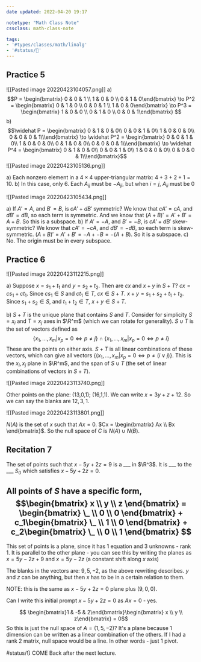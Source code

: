 ```yaml
---
date updated: 2022-04-20 19:17

notetype: "Math Class Note"
cssclass: math-class-note

tags: 
- '#types/classes/math/linalg'
- '#status/🚧'
---
```


## Practice 5

![[Pasted image 20220423104057.png]]
a) 
$$P = \begin{bmatrix} 0 & 0 & 1 \\ 1 & 0 & 0 \\ 0 & 1 & 0\end{bmatrix} \to P^2 = \begin{bmatrix} 0 & 1 & 0 \\ 0 & 0 & 1 \\ 1 & 0 & 0\end{bmatrix} \to P^3 = \begin{bmatrix} 1 & 0 & 0 \\ 0 & 1 & 0 \\ 0 & 0 & 1\end{bmatrix} $$
b)
$$\widehat P = \begin{bmatrix} 0 & 1 & 0 & 0\\ 0 & 0 & 1 & 0\\ 1 & 0 & 0 & 0\\ 0 & 0 & 0 & 1\\\end{bmatrix} \to \widehat P^2 = \begin{bmatrix} 0 & 0 & 1 & 0\\ 1 & 0 & 0 & 0\\ 0 & 1 & 0 & 0\\ 0 & 0 & 0 & 1\\\end{bmatrix} \to \widehat P^4 = \begin{bmatrix} 0 & 1 & 0 & 0\\ 0 & 0 & 1 & 0\\ 1 & 0 & 0 & 0\\ 0 & 0 & 0 & 1\\\end{bmatrix}$$
![[Pasted image 20220423105136.png]]

a) Each nonzero element in a $4\times4$ upper-triangular matrix: $4 + 3 + 2 + 1 = 10$. 
b) In this case, only $6$. Each $A_{ij}$ must be $-A_{ji}$, but when $i=j$, $A_{ii}$ must be $0$


![[Pasted image 20220423105434.png]]

a) If $A' = A$, and $B' = B$,  is $cA' + dB'$ symmetric? We know that $cA' = cA$, and $dB' = dB$, so each term is symmetric. And we know that $(A + B)' = A' + B' = A + B$. So this is a subspace.
b) If $A' = -A$, and $B' = -B$,  is $cA' + dB'$ skew-symmetric? We know that $cA' = -cA$, and $dB' = -dB$, so each term is skew-symmetric. $(A + B)' = A' + B' = -A + -B = -(A + B)$. So it is a subspace. 
c) No. The origin must be in every subspace. 


## Practice 6

![[Pasted image 20220423112215.png]]

a) Suppose $x = s_1 + t_1$ and $y = s_2 + t_2$. Then are $cx$ and $x + y$ in $S+ T$? $cx = cs_1 + ct_1$. Since $cs_1 \in S$ and $ct_1 \in T$, $cx \in S + T$. $x + y = s_1 + s_2 + t_1 + t_2$. Since $s_1 + s_2 \in S$, and $t_1 + t_2 \in T$, $x + y \in S + T$. 

b) $S + T$ is the unique plane that contains $S$ and $T$. Consider for simplicity  $S = x_i$ and $T = x_j$ axes in $\R^m$ (which we can rotate for generality). $S \cup T$ is the set of vectors defined as   $$\{x_1, \ldots, x_m |x_p = 0 \iff p \neq  j\} \cap \{x_1, \ldots, x_m |x_p = 0 \iff p \neq  i\}$$These are the points on either axis. $S + T$ is all linear combinations of these vectors, which can give all vectors $\{(x_1, \ldots, x_m |x_p = 0 \iff p \neq (i \lor j)\}$. This is the $x_i, x_j$ plane in $\R^m$, and the span of $S \cup T$ (the set of linear combinations of vectors in $S + T$). 

![[Pasted image 20220423113740.png]]

Other points on the plane: (13,0,1); (16,1,1).
We can write $x = 3y + z + 12$. So we can say the blanks are $12,3,1$.

![[Pasted image 20220423113801.png]]

$N(A)$ is the set of $x$ such that $Ax = 0$. $Cx = \begin{bmatrix} Ax \\ Bx \end{bmatrix}$. So the null space of $C$ is $N(A) \cup N(B)$. 
## Recitation 7
The set of points such that $x - 5y + 2z = 9$ is a ___ in $\R^3$. It is ___ to the ___ $S_0$ which satisfies $x -5y + 2z = 0$. 

All points of $S$ have a specific form, 
$$\begin{bmatrix} x \\ y \\ z \end{bmatrix} = \begin{bmatrix} \_ \\ 0 \\ 0 \end{bmatrix}  + c_1\begin{bmatrix} \_ \\ 1 \\ 0 \end{bmatrix}  + c_2\begin{bmatrix} \_ \\ 0 \\ 1 \end{bmatrix} $$
---
This set of points is a plane, since it has $1$ equation and $3$ unknowns - rank $1$. It is parallel to the other plane - you can see this by writing the planes as $x = 5y-2z+9$ and $x = 5y - 2z$ (a constant shift along $x$ axis)

The blanks in the vectors are: $9, 5, -2$, as the above rewriting describes. $y$ and $z$ can be anything, but then $x$ has to be in a certain relation to them. 

NOTE: this is the same as $x - 5y + 2z = 0$ plane plus $(9,0,0)$. 

Can I write this initial prompt $x - 5y + 2z = 0$ as $Ax = 0$ - yes. 

$$  \begin{bmatrix}1 & -5 & 2\end{bmatrix}\begin{bmatrix} x \\ y \\ z\end{bmatrix} = 0$$
So this is just the null space of $A = (1,5,-2)$? It's a plane because $1$ dimension can be written as a linear combination of the others. If I had a rank $2$ matrix, null space would be a line.  In other words - just $1$ pivot. 


#status/🔃  COME Back after the next lecture. 
